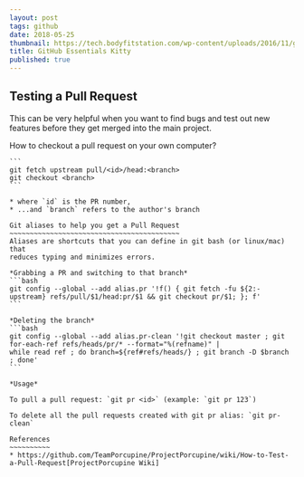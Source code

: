 ```yaml
---
layout: post
tags: github
date: 2018-05-25 
thumbnail: https://tech.bodyfitstation.com/wp-content/uploads/2016/11/github-logo.png
title: GitHub Essentials Kitty
published: true
---
```


Testing a Pull Request
----------------------

This can be very helpful when you want to find bugs and test out new features before they get merged into the main project.

How to checkout a pull request on your own computer?
~~~~~~~~~~~~~~~~~~~~~~~~~~~~~~~~~~~~~~~~~~~~~~~~~~~~
```
git fetch upstream pull/<id>/head:<branch>
git checkout <branch>
```

* where `id` is the PR number,
* ...and `branch` refers to the author's branch

Git aliases to help you get a Pull Request
~~~~~~~~~~~~~~~~~~~~~~~~~~~~~~~~~~~~~~~~~~
Aliases are shortcuts that you can define in git bash (or linux/mac) that 
reduces typing and minimizes errors. 

*Grabbing a PR and switching to that branch*
```bash
git config --global --add alias.pr '!f() { git fetch -fu ${2:-upstream} refs/pull/$1/head:pr/$1 && git checkout pr/$1; }; f'
```

*Deleting the branch*
```bash
git config --global --add alias.pr-clean '!git checkout master ; git for-each-ref refs/heads/pr/* --format="%(refname)" | 
while read ref ; do branch=${ref#refs/heads/} ; git branch -D $branch ; done'
```

*Usage*

To pull a pull request: `git pr <id>` (example: `git pr 123`)

To delete all the pull requests created with git pr alias: `git pr-clean`

References
~~~~~~~~~~
* https://github.com/TeamPorcupine/ProjectPorcupine/wiki/How-to-Test-a-Pull-Request[ProjectPorcupine Wiki] 
